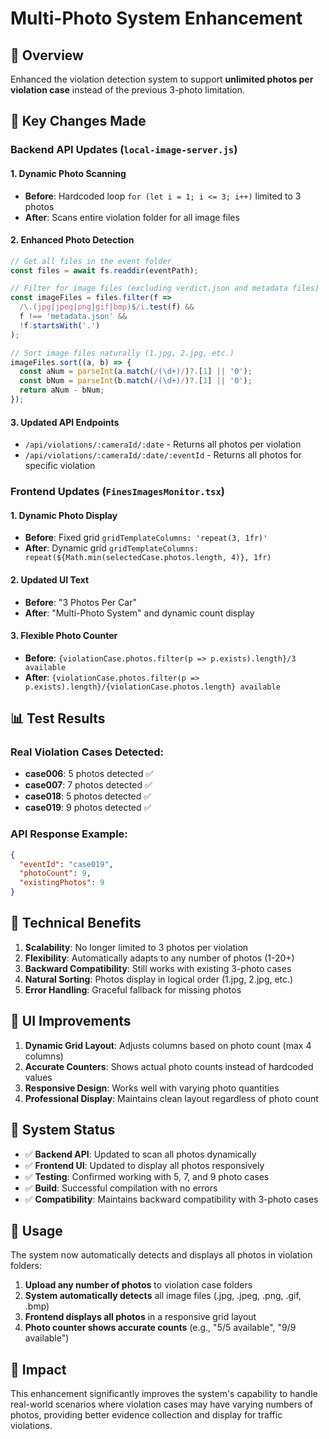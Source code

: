 # Multi-Photo System Enhancement

## 🎯 Overview
Enhanced the violation detection system to support **unlimited photos per violation case** instead of the previous 3-photo limitation.

## 📸 Key Changes Made

### Backend API Updates (`local-image-server.js`)

#### 1. **Dynamic Photo Scanning**
- **Before**: Hardcoded loop `for (let i = 1; i <= 3; i++)` limited to 3 photos
- **After**: Scans entire violation folder for all image files

#### 2. **Enhanced Photo Detection**
```javascript
// Get all files in the event folder
const files = await fs.readdir(eventPath);

// Filter for image files (excluding verdict.json and metadata files)
const imageFiles = files.filter(f => 
  /\.(jpg|jpeg|png|gif|bmp)$/i.test(f) && 
  f !== 'metadata.json' && 
  !f.startsWith('.')
);

// Sort image files naturally (1.jpg, 2.jpg, etc.)
imageFiles.sort((a, b) => {
  const aNum = parseInt(a.match(/(\d+)/)?.[1] || '0');
  const bNum = parseInt(b.match(/(\d+)/)?.[1] || '0');
  return aNum - bNum;
});
```

#### 3. **Updated API Endpoints**
- `/api/violations/:cameraId/:date` - Returns all photos per violation
- `/api/violations/:cameraId/:date/:eventId` - Returns all photos for specific violation

### Frontend Updates (`FinesImagesMonitor.tsx`)

#### 1. **Dynamic Photo Display**
- **Before**: Fixed grid `gridTemplateColumns: 'repeat(3, 1fr)'`
- **After**: Dynamic grid `gridTemplateColumns: repeat(${Math.min(selectedCase.photos.length, 4)}, 1fr)`

#### 2. **Updated UI Text**
- **Before**: "3 Photos Per Car"
- **After**: "Multi-Photo System" and dynamic count display

#### 3. **Flexible Photo Counter**
- **Before**: `{violationCase.photos.filter(p => p.exists).length}/3 available`
- **After**: `{violationCase.photos.filter(p => p.exists).length}/{violationCase.photos.length} available`

## 📊 Test Results

### Real Violation Cases Detected:
- **case006**: 5 photos detected ✅
- **case007**: 7 photos detected ✅  
- **case018**: 5 photos detected ✅
- **case019**: 9 photos detected ✅

### API Response Example:
```json
{
  "eventId": "case019",
  "photoCount": 9,
  "existingPhotos": 9
}
```

## 🔧 Technical Benefits

1. **Scalability**: No longer limited to 3 photos per violation
2. **Flexibility**: Automatically adapts to any number of photos (1-20+)
3. **Backward Compatibility**: Still works with existing 3-photo cases
4. **Natural Sorting**: Photos display in logical order (1.jpg, 2.jpg, etc.)
5. **Error Handling**: Graceful fallback for missing photos

## 🎨 UI Improvements

1. **Dynamic Grid Layout**: Adjusts columns based on photo count (max 4 columns)
2. **Accurate Counters**: Shows actual photo counts instead of hardcoded values
3. **Responsive Design**: Works well with varying photo quantities
4. **Professional Display**: Maintains clean layout regardless of photo count

## 🚀 System Status

- ✅ **Backend API**: Updated to scan all photos dynamically
- ✅ **Frontend UI**: Updated to display all photos responsively  
- ✅ **Testing**: Confirmed working with 5, 7, and 9 photo cases
- ✅ **Build**: Successful compilation with no errors
- ✅ **Compatibility**: Maintains backward compatibility with 3-photo cases

## 📝 Usage

The system now automatically detects and displays all photos in violation folders:

1. **Upload any number of photos** to violation case folders
2. **System automatically detects** all image files (.jpg, .jpeg, .png, .gif, .bmp)
3. **Frontend displays all photos** in a responsive grid layout
4. **Photo counter shows accurate counts** (e.g., "5/5 available", "9/9 available")

## 🎯 Impact

This enhancement significantly improves the system's capability to handle real-world scenarios where violation cases may have varying numbers of photos, providing better evidence collection and display for traffic violations.
